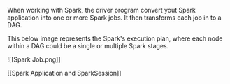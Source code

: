 When working with Spark, the driver program convert yout Spark application into one or more Spark jobs. It then transforms each job in to a DAG. 

This below image represents the Spark's execution plan, where each node within a DAG could be a single or multiple Spark stages.

![[Spark Job.png]]

[[Spark Application and SparkSession]]

